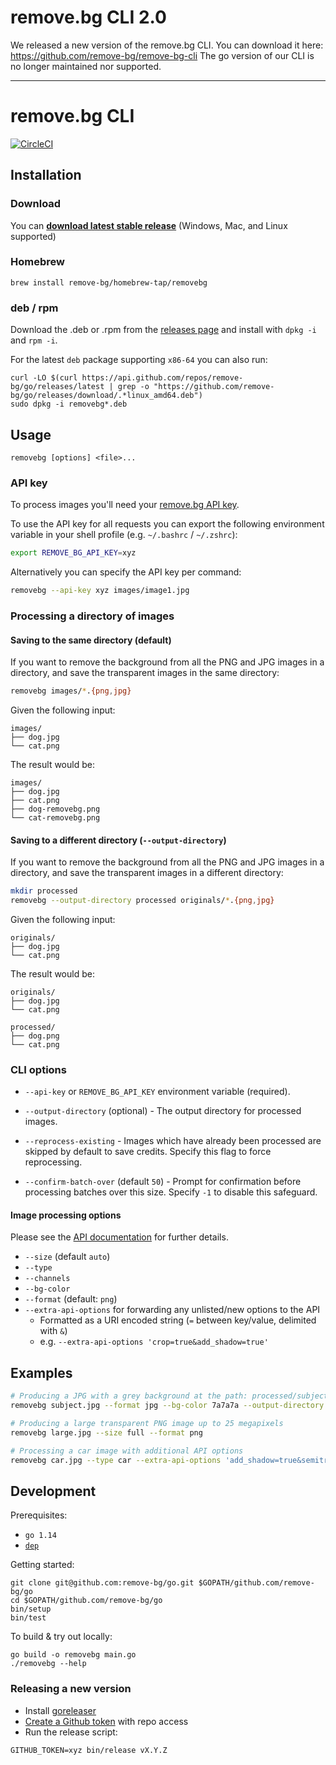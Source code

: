# remove.bg CLI 2.0

We released a new version of the remove.bg CLI. You can download it here: https://github.com/remove-bg/remove-bg-cli
The go version of our CLI is no longer maintained nor supported.

---

# remove.bg CLI

[![CircleCI](https://circleci.com/gh/remove-bg/go.svg?style=shield)](https://circleci.com/gh/remove-bg/go)

## Installation

### Download

You can **[download latest stable release][releases]** (Windows, Mac, and Linux supported)

### Homebrew

```
brew install remove-bg/homebrew-tap/removebg
```

### deb / rpm

Download the .deb or .rpm from the [releases page][releases] and install with
`dpkg -i` and `rpm -i`.

For the latest `deb` package supporting `x86-64` you can also run:

```
curl -LO $(curl https://api.github.com/repos/remove-bg/go/releases/latest | grep -o "https://github.com/remove-bg/go/releases/download/.*linux_amd64.deb")
sudo dpkg -i removebg*.deb
```

[releases]: https://github.com/remove-bg/go/releases

## Usage

```
removebg [options] <file>...
```

### API key

To process images you'll need your [remove.bg API key][api-key].

[api-key]: https://www.remove.bg/profile#api-key

To use the API key for all requests you can export the following environment
variable in your shell profile (e.g. `~/.bashrc` / `~/.zshrc`):

```sh
export REMOVE_BG_API_KEY=xyz
```

Alternatively you can specify the API key per command:

```sh
removebg --api-key xyz images/image1.jpg
```

### Processing a directory of images

#### Saving to the same directory (default)

If you want to remove the background from all the PNG and JPG images in a
directory, and save the transparent images in the same directory:

```sh
removebg images/*.{png,jpg}
```

Given the following input:

```
images/
├── dog.jpg
└── cat.png
```

The result would be:

```
images/
├── dog.jpg
├── cat.png
├── dog-removebg.png
└── cat-removebg.png
```

#### Saving to a different directory (`--output-directory`)

If you want to remove the background from all the PNG and JPG images in a
directory, and save the transparent images in a different directory:

```sh
mkdir processed
removebg --output-directory processed originals/*.{png,jpg}
```

Given the following input:

```
originals/
├── dog.jpg
└── cat.png
```

The result would be:

```
originals/
├── dog.jpg
└── cat.png

processed/
├── dog.png
└── cat.png
```

### CLI options

- `--api-key` or `REMOVE_BG_API_KEY` environment variable (required).

- `--output-directory` (optional) - The output directory for processed images.

- `--reprocess-existing` - Images which have already been processed are skipped
by default to save credits. Specify this flag to force reprocessing.

- `--confirm-batch-over` (default `50`) - Prompt for confirmation before
processing batches over this size. Specify `-1` to disable this safeguard.

#### Image processing options

Please see the [API documentation][api-docs] for further details.

[api-docs]: https://www.remove.bg/api#operations-tag-Background%20Removal

- `--size` (default `auto`)
- `--type`
- `--channels`
- `--bg-color`
- `--format` (default: `png`)
- `--extra-api-options` for forwarding any unlisted/new options to the API
  - Formatted as a URI encoded string (`=` between key/value, delimited with `&`)
  - e.g. `--extra-api-options 'crop=true&add_shadow=true'`

## Examples

```sh
# Producing a JPG with a grey background at the path: processed/subject.jpg
removebg subject.jpg --format jpg --bg-color 7a7a7a --output-directory processed

# Producing a large transparent PNG image up to 25 megapixels
removebg large.jpg --size full --format png

# Processing a car image with additional API options
removebg car.jpg --type car --extra-api-options 'add_shadow=true&semitransparency=true'
```

## Development

Prerequisites:

- `go 1.14`
- [`dep`](https://golang.github.io/dep/)

Getting started:

```
git clone git@github.com:remove-bg/go.git $GOPATH/github.com/remove-bg/go
cd $GOPATH/github.com/remove-bg/go
bin/setup
bin/test
```

To build & try out locally:

```
go build -o removebg main.go
./removebg --help
```

### Releasing a new version

- Install [goreleaser](https://goreleaser.com/install/)
- [Create a Github token](https://github.com/settings/tokens/new) with repo access
- Run the release script:

```
GITHUB_TOKEN=xyz bin/release vX.Y.Z
```
